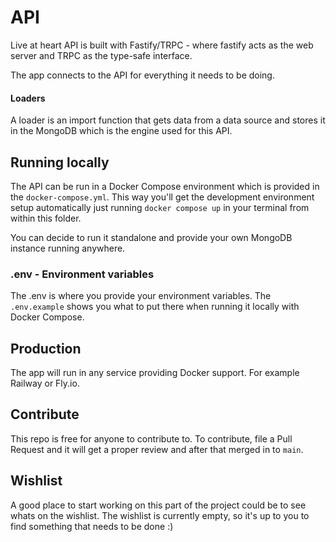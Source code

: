 # API

Live at heart API is built with Fastify/TRPC - where fastify acts as the web server and TRPC as the type-safe interface.

The app connects to the API for everything it needs to be doing.

#### Loaders

A loader is an import function that gets data from a data source and stores it in the MongoDB which is the engine used for this API.

## Running locally

The API can be run in a Docker Compose environment which is provided in the `docker-compose.yml`. This way you'll get the development environment setup automatically just running `docker compose up` in your terminal from within this folder.

You can decide to run it standalone and provide your own MongoDB instance running anywhere.

### .env - Environment variables

The .env is where you provide your environment variables. The `.env.example` shows you what to put there when running it locally with Docker Compose.

## Production

The app will run in any service providing Docker support. For example Railway or Fly.io.

## Contribute

This repo is free for anyone to contribute to. To contribute, file a Pull Request and it will get a proper review and after that merged in to `main`.

## Wishlist

A good place to start working on this part of the project could be to see whats on the wishlist. The wishlist is currently empty, so it's up to you to find something that needs to be done :)

